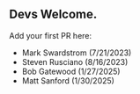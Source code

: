 ## Devs Welcome.  
Add your first PR here:
- Mark Swardstrom (7/21/2023)
- Steven Rusciano (8/16/2023)
- Bob Gatewood (1/27/2025)
- Matt Sanford (1/30/2025)
